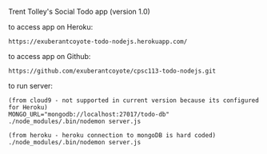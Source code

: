 Trent Tolley's Social Todo app (version 1.0)

to access app on Heroku:

    https://exuberantcoyote-todo-nodejs.herokuapp.com/

to access app on Github:

    https://github.com/exuberantcoyote/cpsc113-todo-nodejs.git

to run server: 
    
    (from cloud9 - not supported in current version because its configured for Heroku)
    MONGO_URL="mongodb://localhost:27017/todo-db" ./node_modules/.bin/nodemon server.js
    
    (from heroku - heroku connection to mongoDB is hard coded)
    ./node_modules/.bin/nodemon server.js